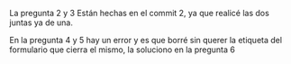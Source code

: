 La pregunta 2 y 3 Están hechas en el commit 2, ya que realicé las dos juntas ya de una.

En la pregunta 4 y 5 hay un error y es que borré sin querer la etiqueta del formulario que cierra el mismo, la soluciono en la pregunta 6